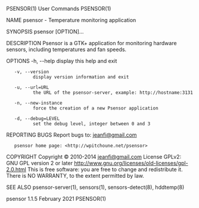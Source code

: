 PSENSOR(1)                                                                             User Commands                                                                            PSENSOR(1)

NAME
       psensor - Temperature monitoring application

SYNOPSIS
       psensor [OPTION]...

DESCRIPTION
       Psensor is a GTK+ application for monitoring hardware sensors, including temperatures and fan speeds.

OPTIONS
       -h, --help
              display this help and exit

       -v, --version
              display version information and exit

       -u, --url=URL
              the URL of the psensor-server, example: http://hostname:3131

       -n, --new-instance
              force the creation of a new Psensor application

       -d, --debug=LEVEL
              set the debug level, integer between 0 and 3

REPORTING BUGS
       Report bugs to: jeanfi@gmail.com

       psensor home page: <http://wpitchoune.net/psensor>

COPYRIGHT
       Copyright © 2010-2014 jeanfi@gmail.com License GPLv2: GNU GPL version 2 or later <http://www.gnu.org/licenses/old-licenses/gpl-2.0.html>
       This is free software: you are free to change and redistribute it.  There is NO WARRANTY, to the extent permitted by law.

SEE ALSO
       psensor-server(1), sensors(1), sensors-detect(8), hddtemp(8)

psensor 1.1.5                                                                          February 2021                                                                            PSENSOR(1)
